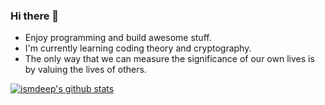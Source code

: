 ### Hi there 👋

- Enjoy programming and build awesome stuff.
- I'm currently learning coding theory and cryptography.
- The only way that we can measure the significance of our own lives is by valuing the lives of others.

[![ismdeep's github stats](https://github-readme-stats.vercel.app/api?username=ismdeep)](https://github.com/ismdeep)
